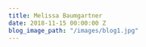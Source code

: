 ```yaml
---
title: Melissa Baumgartner
date: 2018-11-15 00:00:00 Z
blog_image_path: "/images/blog1.jpg"
---
```


